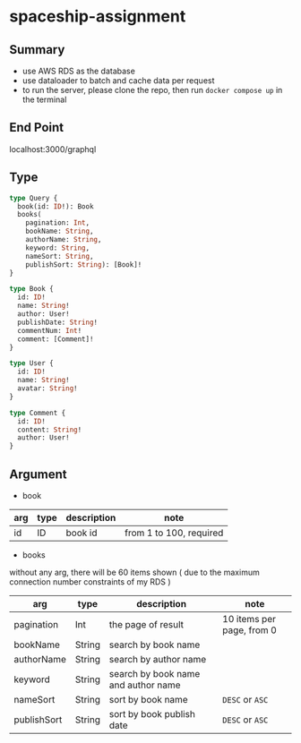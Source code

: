 # spaceship-assignment

## Summary

- use AWS RDS as the database
- use dataloader to batch and cache data per request
- to run the server, please clone the repo, then run `docker compose up` in the terminal

## End Point

localhost:3000/graphql

## Type

```graphql
type Query {
  book(id: ID!): Book
  books(
    pagination: Int, 
    bookName: String, 
    authorName: String, 
    keyword: String, 
    nameSort: String, 
    publishSort: String): [Book]!
}

type Book {
  id: ID!
  name: String!
  author: User!
  publishDate: String!
  commentNum: Int!
  comment: [Comment]!
}

type User {
  id: ID!
  name: String!
  avatar: String!
}

type Comment {
  id: ID!
  content: String!
  author: User!
}
```

## Argument
- book

| arg | type | description | note                    |
| --- | ---- | ----------- | ----------------------- |
| id  | ID   | book id     | from 1 to 100, required |

- books

without any arg, there will be 60 items shown ( due to the maximum connection number constraints of my RDS )

| arg         | type   | description                         | note                      |
| ----------- | ------ | ----------------------------------- | ------------------------- |
| pagination  | Int    | the page of result                  | 10 items per page, from 0 |
| bookName    | String | search by book name                 |                           |
| authorName  | String | search by author name               |                           |
| keyword     | String | search by book name and author name |                           |
| nameSort    | String | sort by book name                   | `DESC` or `ASC`           |
| publishSort | String | sort by book publish date           | `DESC` or `ASC`           |
